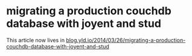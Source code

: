# migrating a production couchdb database with joyent and stud

This article now lives in [blog.yld.io/2014/03/26/migrating-a-production-couchdb-database-with-joyent-and-stud](http://blog.yld.io/2014/03/26/migrating-a-production-couchdb-database-with-joyent-and-stud)
